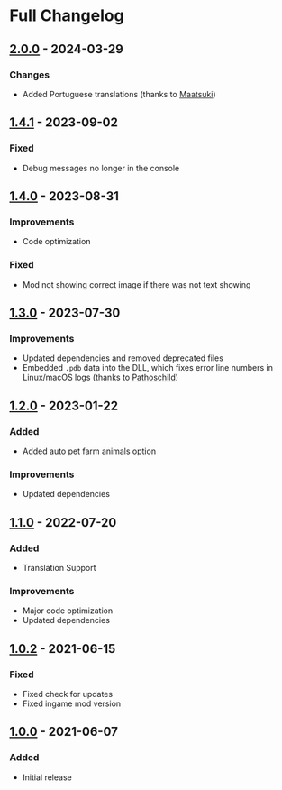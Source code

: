 # Full Changelog

## [2.0.0] - 2024-03-29

### Changes

- Added Portuguese translations (thanks to [Maatsuki](https://www.nexusmods.com/stardewvalley/users/59340891))


## [1.4.1] - 2023-09-02

### Fixed

- Debug messages no longer in the console

## [1.4.0] - 2023-08-31

### Improvements

- Code optimization

### Fixed

- Mod not showing correct image if there was not text showing

## [1.3.0] - 2023-07-30

### Improvements

- Updated dependencies and removed deprecated files
- Embedded `.pdb` data into the DLL, which fixes error line numbers in Linux/macOS logs (thanks to [Pathoschild](https://github.com/Pathoschild))

## [1.2.0] - 2023-01-22

### Added

- Added auto pet farm animals option

### Improvements

- Updated dependencies

## [1.1.0] - 2022-07-20

### Added

- Translation Support

### Improvements

- Major code optimization
- Updated dependencies

## [1.0.2] - 2021-06-15

### Fixed

- Fixed check for updates
- Fixed ingame mod version

## [1.0.0] - 2021-06-07

### Added

- Initial release

[Unreleased]: https://github.com/thespbgamer/LovedLabelsRedux/compare/v2.0.0...HEAD
[2.0.0]: https://github.com/thespbgamer/LovedLabelsRedux/releases/tag/2.0.0
[1.4.1]: https://github.com/thespbgamer/LovedLabelsRedux/releases/tag/1.4.1
[1.4.0]: https://github.com/thespbgamer/LovedLabelsRedux/releases/tag/1.4.0
[1.3.0]: https://github.com/thespbgamer/LovedLabelsRedux/releases/tag/1.3.0
[1.2.0]: https://github.com/thespbgamer/LovedLabelsRedux/releases/tag/1.2.0
[1.1.0]: https://github.com/thespbgamer/LovedLabelsRedux/releases/tag/1.1.0
[1.0.2]: https://github.com/thespbgamer/LovedLabelsRedux/releases/tag/1.0.2
[1.0.0]: https://github.com/thespbgamer/LovedLabelsRedux/releases/tag/1.0.0
